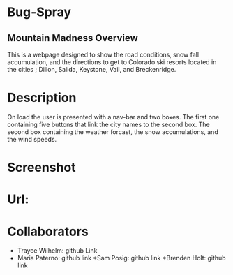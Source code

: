 # Bug-Spray

## Mountain Madness Overview

This is a webpage designed to show the road conditions, snow fall accumulation, and the directions to get to Colorado ski resorts located in the cities ; Dillon, Salida, Keystone, Vail, and Breckenridge.

# Description 
On load the user is presented with a nav-bar and two boxes. The first one containing five buttons that link the city names to the second box. The second box containing the weather forcast, the snow accumulations, and the wind speeds. 

# Screenshot

# Url:

# Collaborators
* Trayce Wilhelm: github Link
* Maria Paterno: github link 
*Sam Posig: github link
*Brenden Holt: github link

